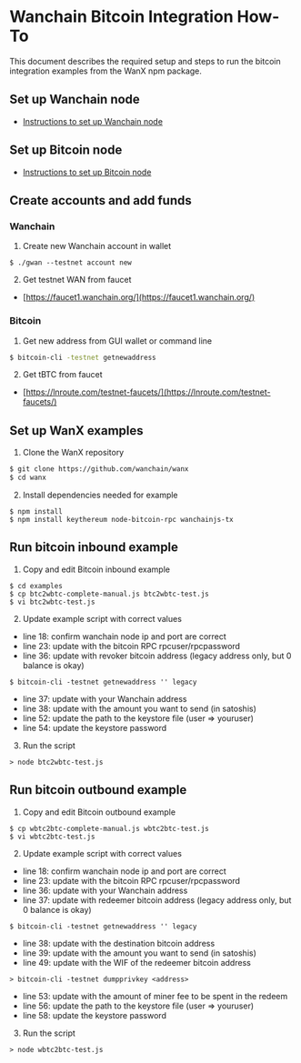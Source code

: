# Wanchain Bitcoin Integration How-To

This document describes the required setup and steps to run the bitcoin integration examples from the WanX npm package.

## Set up Wanchain node

- [Instructions to set up Wanchain node](./wanchain-setup.md)

## Set up Bitcoin node

- [Instructions to set up Bitcoin node](./bitcoin-setup.md)

## Create accounts and add funds

### Wanchain

1. Create new Wanchain account in wallet
```
$ ./gwan --testnet account new
```
2. Get testnet WAN from faucet
  - [https://faucet1.wanchain.org/](https://faucet1.wanchain.org/)

### Bitcoin

1. Get new address from GUI wallet or command line
```bash
$ bitcoin-cli -testnet getnewaddress
```
2. Get tBTC from faucet
  - [https://lnroute.com/testnet-faucets/](https://lnroute.com/testnet-faucets/)

## Set up WanX examples

1. Clone the WanX repository
```bash
$ git clone https://github.com/wanchain/wanx
$ cd wanx
```
2. Install dependencies needed for example
```
$ npm install
$ npm install keythereum node-bitcoin-rpc wanchainjs-tx
```

## Run bitcoin inbound example

1. Copy and edit Bitcoin inbound example
```
$ cd examples
$ cp btc2wbtc-complete-manual.js btc2wbtc-test.js
$ vi btc2wbtc-test.js
```
2. Update example script with correct values
- line 18: confirm wanchain node ip and port are correct
- line 23: update with the bitcoin RPC rpcuser/rpcpassword
- line 36: update with revoker bitcoin address (legacy address only, but 0 balance is okay)
```
$ bitcoin-cli -testnet getnewaddress '' legacy
```
- line 37: update with your Wanchain address
- line 38: update with the amount you want to send (in satoshis)
- line 52: update the path to the keystore file (user => youruser)
- line 54: update the keystore password
3. Run the script
```
> node btc2wbtc-test.js
```

## Run bitcoin outbound example

1. Copy and edit Bitcoin outbound example
```
$ cp wbtc2btc-complete-manual.js wbtc2btc-test.js
$ vi wbtc2btc-test.js
```
2. Update example script with correct values
- line 18: confirm wanchain node ip and port are correct
- line 23: update with the bitcoin RPC rpcuser/rpcpassword
- line 36: update with your Wanchain address
- line 37: update with redeemer bitcoin address (legacy address only, but 0 balance is okay)
```
$ bitcoin-cli -testnet getnewaddress '' legacy
```
- line 38: update with the destination bitcoin address
- line 39: update with the amount you want to send (in satoshis)
- line 49: update with the WIF of the redeemer bitcoin address
```
> bitcoin-cli -testnet dumpprivkey <address>
```
- line 53: update with the amount of miner fee to be spent in the redeem
- line 56: update the path to the keystore file (user => youruser)
- line 58: update the keystore password
3. Run the script
```
> node wbtc2btc-test.js
```
